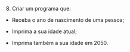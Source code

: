 8) Criar um programa que:

- Receba o ano de nascimento de uma pessoa;

- Imprima a sua idade atual;

- Imprima também a sua idade em 2050.